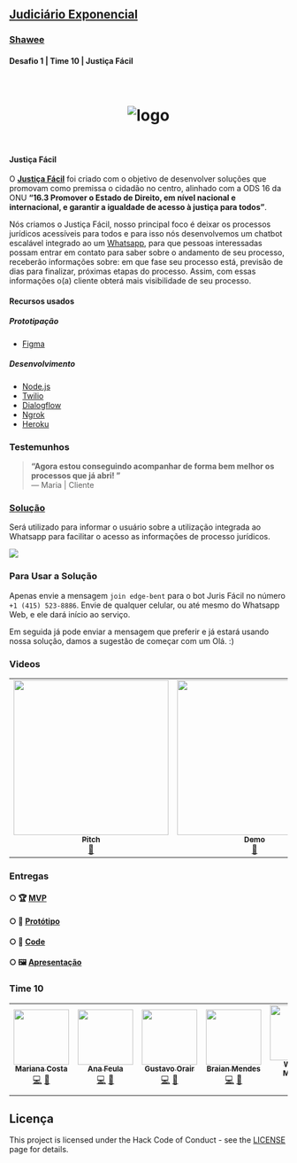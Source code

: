 ## [Judiciário Exponencial](https://hackajudiciarioexponencial.com.br/) 
### [Shawee](https://shawee.io/pt/) 

####  Desafio 1 | Time 10 | Justiça Fácil




<h1 align="center">
<br />
  <img src="https://i.imgur.com/9gdtXU5.jpg" alt="logo" border="0">
<br />
<br />

</h1>

#### Justiça Fácil



O [**Justiça Fácil**](https://api.whatsapp.com/send?phone=14155238886&text=join%20edge-bent) foi criado com o objetivo de desenvolver soluções que promovam como premissa o cidadão no centro, alinhado com a ODS 16 da ONU **“16.3 Promover o Estado de Direito, em nível nacional e internacional, e garantir a igualdade de acesso à justiça para todos”**.


Nós criamos o Justiça Fácil, nosso principal foco é deixar os processos jurídicos acessíveis para todos e para isso nós desenvolvemos um chatbot escalável integrado ao um [Whatsapp](https://web.whatsapp.com/%F0%9F%8C%90/pt-br), para que pessoas interessadas possam entrar em contato para saber sobre o andamento de seu processo, receberão informações sobre:  em que fase seu processo está, previsão de dias para finalizar, próximas etapas do processo. Assim, com essas informações o(a) cliente obterá mais visibilidade de seu processo.



#### Recursos usados
##### Prototipação
- [Figma](https://www.figma.com/)
##### Desenvolvimento
- [Node.js](https://nodejs.org/)
- [Twilio](https://www.twilio.com/)
- [Dialogflow](https://dialogflow.cloud.google.com/)
- [Ngrok](https://ngrok.com/)
- [Heroku](https://www.heroku.com/)
  
  

### Testemunhos


> **“Agora estou conseguindo acompanhar de forma bem melhor os processos que já abri! ”**<br>
> — Maria | Cliente


### [Solução](https://api.whatsapp.com/send?phone=14155238886&text=join%20edge-bent)


Será utilizado para informar o usuário sobre a utilização integrada ao Whatsapp para facilitar o acesso as informações de processo jurídicos.


![](https://i.imgur.com/59SwB2W.jpg)

### Para Usar a Solução

Apenas envie a mensagem ``` join edge-bent ``` para o bot Juris Fácil no número ``` +1 (415) 523-8886 ```. Envie de qualquer celular, ou até mesmo do Whatsapp Web, e ele dará início ao serviço.

Em seguida já pode enviar a mensagem que preferir e já estará usando nossa solução,  damos a sugestão de começar com um Olá. :)


### Videos

<table>
  <tr>
    <td align="center"><a href="https://youtu.be/sX6kNxy65wQ"><img src="https://i.imgur.com/lYsrzO5.jpg" width="280px;" alt=""/><br /><sub><b>Pitch</b></sub></a><br /><a href="https://youtu.be/sX6kNxy65wQ" title="YouTube">🎥</a></td>
    <td align="center"><a href="https://youtu.be/U2fUmmdjDMw"><img src="https://i.imgur.com/E1aiADl.jpg" width="280px;" alt=""/><br /><sub><b>Demo</b></sub></a><br /><a href="https://www.youtube.com" title="YouTube">🎥</a></td>
</table>


### Entregas

####  ○  🏆 [MVP](https://api.whatsapp.com/send?phone=14155238886&text=join%20edge-bent)

####  ○  📲 [Protótipo](https://www.figma.com/proto/45HdMe1IqbplLdqSwmxtvk/judiciario-exponencial?node-id=0%3A3&scaling=scale-down)

####  ○  📇 [Code](https://github.com/BraianMendes/bot-juris-facil-Nodejs/)

####  ○  🖼️ [Apresentação](https://drive.google.com/)



### Time 10

<table>
  <tr>
    <td align="center"><a href="https://mrncstt.github.io/posts/"><img src="https://i.imgur.com/UMWYzzG.jpg" width="100px;" alt=""/><br /><sub><b>Mariana Costa</b></sub></a><br /><a href="marianacosta.data@gmail.com" title="Site">💻</a> <a href="https://mrncstt.github.io/" title="Email">📧</a> </td>
    <td align="center"><a href="https://www.linkedin.com/in/ana-daniele-feula-842219140/"><img src="https://i.imgur.com/Ecu6m0w.jpg" width="100px;" alt=""/><br /><sub><b> Ana Feula</b></sub></a><br /><a href="ananidesigner@gmail.com" title="Site">💻</a> <a href="https://www.linkedin.com/in/ana-daniele-feula-842219140/" title="Email">📧</a> </td>
    <td align="center"><a href="https://www.linkedin.com/in/gustavo-orair-1b514818/"><img src="https://i.imgur.com/ss07sSu.jpg" width="100px;" alt=""/><br /><sub><b> Gustavo Orair</b></sub></a><br /><a href="https://www.linkedin.com/in/gustavo-orair-1b514818/" title="Site">💻</a> <a href="https://www.linkedin.com/in/gustavo-orair-1b514818/" title="Email">📧</a> </td>
     <td align="center"><a href="https://www.linkedin.com/in/braianmendes/"><img src="https://i.imgur.com/TeL3mWd.jpg" width="100px;" alt=""/><br /><sub><b> Braian Mendes</b></sub></a><br /><a href="https://github.com/BraianMendes" title="Site">💻</a> <a href="https://github.com/BraianMendes" title="Email">📧</a> </td>
      <td align="center"><a href="https://www.linkedin.com/in/wagner-mariano-17a9bb56/"><img src="https://i.imgur.com/Nz1O55U.jpg" width="100px;" alt=""/><br /><sub><b> Wagner Mariano</b></sub></a><br /><a href="https://www.linkedin.com/in/wagner-mariano-msc-17a9bb56/" title="Site">💻</a> <a href="https://www.linkedin.com/in/wagner-mariano-msc-17a9bb56/" title="Email">📧</a> 
</table>


## Licença

This project is licensed under the Hack Code of Conduct - see the [LICENSE](https://hackcodeofconduct.org/) page for details.
